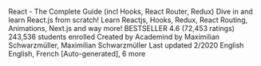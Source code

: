 React - The Complete Guide (incl Hooks, React Router, Redux)
Dive in and learn React.js from scratch! Learn Reactjs, Hooks, Redux, React Routing, Animations, Next.js and way more!
BESTSELLER
4.6 (72,453 ratings)
243,536 students enrolled
Created by Academind by Maximilian Schwarzmüller, Maximilian Schwarzmüller
Last updated 2/2020
 English
 English, French [Auto-generated], 6 more
 
 
 
